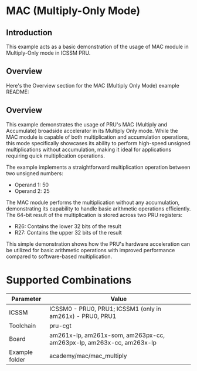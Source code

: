 # MAC (Multiply-Only Mode)

## Introduction

This example acts as a basic demonstration of the usage of MAC module in Multiply-Only mode in ICSSM PRU.

## Overview 

Here's the Overview section for the MAC (Multiply Only Mode) example README:

## Overview

This example demonstrates the usage of PRU's MAC (Multiply and Accumulate) broadside accelerator in its Multiply Only mode. While the MAC module is capable of both multiplication and accumulation operations, this mode specifically showcases its ability to perform high-speed unsigned multiplications without accumulation, making it ideal for applications requiring quick multiplication operations.

The example implements a straightforward multiplication operation between two unsigned numbers:
- Operand 1: 50
- Operand 2: 25

The MAC module performs the multiplication without any accumulation, demonstrating its capability to handle basic arithmetic operations efficiently. The 64-bit result of the multiplication is stored across two PRU registers:
- R26: Contains the lower 32 bits of the result
- R27: Contains the upper 32 bits of the result

This simple demonstration shows how the PRU's hardware acceleration can be utilized for basic arithmetic operations with improved performance compared to software-based multiplication.

# Supported Combinations

 Parameter      | Value
 ---------------|-----------
 ICSSM          | ICSSM0 - PRU0, PRU1; ICSSM1 (only in am261x) - PRU0, PRU1
 Toolchain      | pru-cgt
 Board          | am261x-lp, am261x-som, am263px-cc, am263px-lp, am263x-cc, am263x-lp
 Example folder | academy/mac/mac_multiply

